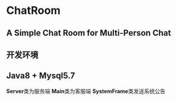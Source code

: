 # ChatRoom
A Simple Chat Room for Multi-Person Chat
----

## 开发环境
 **Java8 + Mysql5.7**
----
**Server**类为服务端
**Main**类为客服端
**SystemFrame**类发送系统公告
